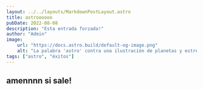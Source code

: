 ```yaml
---
layout: ../../layouts/MarkdownPostLayout.astro
title: astroooooo
pubDate: 2022-08-08
description: "Esta entrada forzada!"
author: "Admin"
image: 
    url: "https://docs.astro.build/default-og-image.png"
    alt: "La palabra 'astro' contra una ilustración de planetas y estrellas."
tags: ["astro", "éxitos"]
---
```

## amennnn si sale!